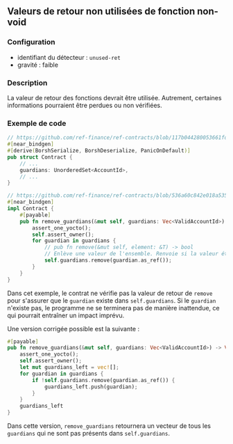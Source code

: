 
## Valeurs de retour non utilisées de fonction non-void

### Configuration

* identifiant du détecteur : `unused-ret`
* gravité : faible

### Description

La valeur de retour des fonctions devrait être utilisée. Autrement, certaines informations pourraient être perdues ou non vérifiées.

### Exemple de code

```rust
// https://github.com/ref-finance/ref-contracts/blob/117b044280053661fda217057560c8e35111856f/ref-exchange/src/lib.rs#L98
#[near_bindgen]
#[derive(BorshSerialize, BorshDeserialize, PanicOnDefault)]
pub struct Contract {
    // ...
    guardians: UnorderedSet<AccountId>,
    // ...
}

// https://github.com/ref-finance/ref-contracts/blob/536a60c842e018a535b478c874c747bde82390dd/ref-exchange/src/owner.rs#L65
#[near_bindgen]
impl Contract {
    #[payable]
    pub fn remove_guardians(&mut self, guardians: Vec<ValidAccountId>) {
        assert_one_yocto();
        self.assert_owner();
        for guardian in guardians {
            // pub fn remove(&mut self, element: &T) -> bool
            // Enlève une valeur de l'ensemble. Renvoie si la valeur était présente dans l'ensemble.
            self.guardians.remove(guardian.as_ref());
        }
    }
}
```

Dans cet exemple, le contrat ne vérifie pas la valeur de retour de `remove` pour s'assurer que le `guardian` existe dans `self.guardians`. Si le `guardian` n'existe pas, le programme ne se terminera pas de manière inattendue, ce qui pourrait entraîner un impact imprévu.

Une version corrigée possible est la suivante :

```rust
#[payable]
pub fn remove_guardians(&mut self, guardians: Vec<ValidAccountId>) -> Vec<ValidAccountId> {
    assert_one_yocto();
    self.assert_owner();
    let mut guardians_left = vec![];
    for guardian in guardians {
        if !self.guardians.remove(guardian.as_ref()) {
            guardians_left.push(guardian);
        }
    }
    guardians_left
}
```

Dans cette version, `remove_guardians` retournera un vecteur de tous les `guardians` qui ne sont pas présents dans `self.guardians`.
